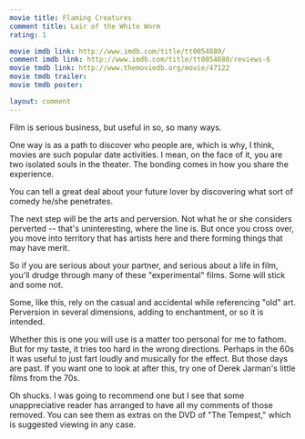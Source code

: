 ```yaml
---
movie title: Flaming Creatures
comment title: Lair of the White Worm
rating: 1

movie imdb link: http://www.imdb.com/title/tt0054880/
comment imdb link: http://www.imdb.com/title/tt0054880/reviews-6
movie tmdb link: http://www.themoviedb.org/movie/47122
movie tmdb trailer: 
movie tmdb poster: 

layout: comment
---
```


Film is serious business, but useful in so, so many ways.

One way is as a path to discover who people are, which is why, I think, movies are such popular date activities. I mean, on the face of it, you are two isolated souls in the theater. The bonding comes in how you share the experience.

You can tell a great deal about your future lover by discovering what sort of comedy he/she penetrates. 

The next step will be the arts and perversion. Not what he or she considers perverted -- that's uninteresting, where the line is. But once you cross over, you move into territory that has artists here and there forming things that may have merit.

So if you are serious about your partner, and serious about a life in film, you'll drudge through many of these "experimental" films. Some will stick and some not.

Some, like this, rely on the casual and accidental while referencing "old" art. Perversion in several dimensions, adding to enchantment, or so it is intended.

Whether this is one you will use is a matter too personal for me to fathom. But for my taste, it tries too hard in the wrong directions. Perhaps in the 60s it was useful to just fart loudly and musically for the effect. But those days are past. If you want one to look at after this, try one of Derek Jarman's little films from the 70s. 

Oh shucks. I was going to recommend one but I see that some unappreciative reader has arranged to have all my comments of those removed. You can see them as extras on the DVD of "The Tempest," which is suggested viewing in any case.